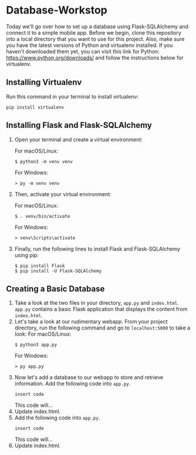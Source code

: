 # Database-Workstop

Today we'll go over how to set up a database using Flask-SQLAlchemy and connect it to a simple mobile app. Before we begin, clone this repository into a local directory that you want to use for this project. Also, make sure you have the latest versions of Python and virtualenv installed. If you haven't downloaded them yet, you can visit this link for Python: https://www.python.org/downloads/ and follow the instructions below for virtualenv.

## Installing Virtualenv

Run this command in your terminal to install virtualenv:
    
    pip install virtualenv

## Installing Flask and Flask-SQLAlchemy

1. Open your terminal and create a virtual environment:

    For macOS/Linux:
    ~~~
    $ python3 -m venv venv
    ~~~
    For Windows:
    ~~~
    > py -m venv venv
    ~~~
2. Then, activate your virtual environment:

    For macOS/Linux:
    ~~~
    $ . venv/bin/activate
    ~~~
    For Windows:
    ~~~
    > venv\Scripts\activate
    ~~~
3. Finally, run the following lines to install Flask and Flask-SQLAlchemy using pip:
    ~~~
    $ pip install Flask
    $ pip install -U Flask-SQLAlchemy
    ~~~

## Creating a Basic Database

1. Take a look at the two files in your directory, `app.py` and `index.html`. `app.py` contains a basic Flask application that displays the content from `index.html`. 
2. Let's take a look at our rudimentary webapp. From your project directory, run the following command and go to `localhost:5000` to take a look:
    For macOS/Linux:
    ~~~
    $ python3 app.py
    ~~~
    For Windows:
    ~~~
    > py app.py
    ~~~
3. Now let's add a database to our webapp to store and retrieve information. Add the following code into `app.py`.
    ~~~
    insert code
    ~~~
    This code will...
5. Update index.html.
6. Add the following code into `app.py`.
    ~~~
    insert code
    ~~~
    This code will...
7. Update index.html.
